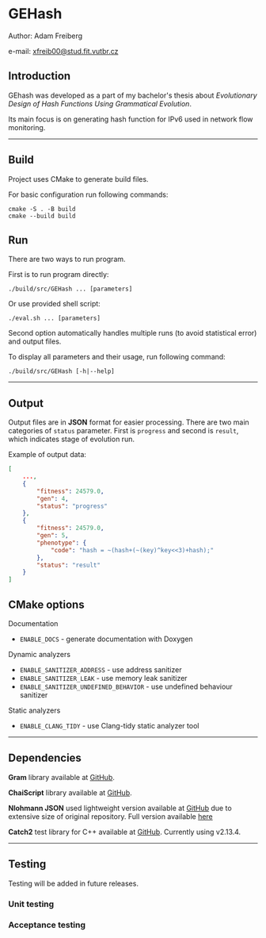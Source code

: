 # GEHash

Author: Adam Freiberg

e-mail: xfreib00@stud.fit.vutbr.cz


## Introduction

GEhash was developed as a part of my bachelor's thesis about *Evolutionary Design of Hash Functions Using Grammatical Evolution*.

Its main focus is on generating hash function for IPv6 used in network flow monitoring.

***
## Build

Project uses CMake to generate build files.

For basic configuration run following commands:
```shell
cmake -S . -B build
cmake --build build
```

## Run

There are two ways to run program.

First is to run program directly:
```shell
./build/src/GEHash ... [parameters]
```

Or use provided shell script:
```shell
./eval.sh ... [parameters]
```

Second option automatically handles multiple runs (to avoid statistical error) and output files.

To display all parameters and their usage, run following command:
```shell
./build/src/GEHash [-h|--help]
```

***
## Output

Output files are in **JSON** format for easier processing. There are two main categories of `status` parameter. First is `progress` and second is `result`, which indicates stage of evolution run.

Example of output data:
```json
[
    ...,
    {
        "fitness": 24579.0,
        "gen": 4,
        "status": "progress"
    },
    {
        "fitness": 24579.0,
        "gen": 5,
        "phenotype": {
            "code": "hash = ~(hash+(~(key)^key<<3)+hash);"
        },
        "status": "result"
    }
]
```

## CMake options

Documentation
- `ENABLE_DOCS` - generate documentation with Doxygen

Dynamic analyzers
- `ENABLE_SANITIZER_ADDRESS` - use address sanitizer
- `ENABLE_SANITIZER_LEAK` - use memory leak sanitizer
- `ENABLE_SANITIZER_UNDEFINED_BEHAVIOR` - use undefined behaviour sanitizer

Static analyzers
- `ENABLE_CLANG_TIDY` - use Clang-tidy static analyzer tool

***
## Dependencies

**Gram** library available at [GitHub](https://github.com/jansvoboda11/gram).

**ChaiScript** library available at [GitHub](https://github.com/ChaiScript/ChaiScript).

**Nlohmann JSON** used lightweight version available at [GitHub](https://github.com/ArthurSonzogni/nlohmann_json_cmake_fetchcontent) due to  extensive size of original repository. Full version available [here](https://github.com/nlohmann/json)

**Catch2** test library for C++ available at [GitHub](https://github.com/catchorg/Catch2). Currently using v2.13.4.

***
## Testing

Testing will be added in future releases.

### Unit testing

### Acceptance testing

